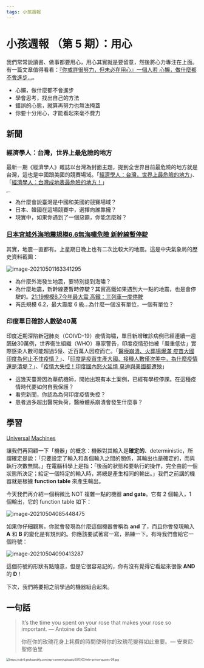 ```yaml
---
tags: 小孩週報
---
```


# 小孩週報 （第 5 期）：用心

我們常常說讀書、做事都要用心，用心其實就是要留意，然後將心力專注在上面。有一篇文章值得看看：[『你或許很努力，但未必在用心』一個人若 心懶，做什麼都不會進步...](https://www.cmoney.tw/notes/note-detail.aspx?nid=61017)。

- 心懶，做什麼都不會進步
- 學會思考，找出自己的方法
- 錯誤的心態，就算再努力也無法掩蓋
- 你要十分用心，才能看起來毫不費力

## 新聞

### 經濟學人：台灣，世界上最危險的地方

最新一期《經濟學人》雜誌以台灣為封面主題，提到全世界目前最危險的地方就是台灣，這也是中國跟美國的競賽場域。「[經濟學人：台灣，世界上最危險的地方](https://www.cw.com.tw/article/5114583)」、「[經濟學人：台灣成地表最危險的地方！](https://www.bnext.com.tw/article/62603/the-economist-the-most-dangerous-place-on-the-earth)」

<img src="https://image-resizer.cwg.tw/resize/uri/https%3A%2F%2Fstorage.googleapis.com%2Fwww-cw-com-tw%2Fckeditor%2F202104%2Fckeditor-608b469421faf.jpeg/?w=1600" alt="img" style="zoom: 25%;" />

- 為什麼會說臺灣是中國和美國的競賽場域？
- 日本、韓國在這場競賽中，選擇向誰靠攏？
- 現實中，如果你遇到了一個惡霸，你能怎麼辦？

### [日本宮城外海地震規模6.6無海嘯危險 新幹線暫停駛](https://www.cna.com.tw/news/aopl/202105010025.aspx)

其實，地震一直都有。上星期日晚上也有二次比較大的地震。這是中央氣象局的歷史資料截圖：

![image-20210501163341295](https://i.imgur.com/Um1t4KX.png)

- 為什麼外海發生地震，要特別提到海嘯？
- 為什麼地震，新幹線要暫時停駛？其實高鐵如果遇到大一點的地震，也是會停駛的。[21:19規模6.7今年最大震 高鐵：三列車一度停駛](https://udn.com/news/story/121855/5083066)
- 芮氏規模 6.2，最大震度 6 級…為什麼一個沒有單位，一個有單位？

### 印度單日確診人數破40萬

印度近期深陷新冠肺炎（COIVD-19）疫情海嘯，單日新增確診病例已經連續一週飆破30萬例，世界衛生組織（WHO）專家警告，印度疫情恐怕被「嚴重低估」實際感染人數可能超過5億、近百萬人因疫而亡。「[醫療崩潰、火葬場爆滿 疫苗大國印度為何止不住疫情？](https://project.cna.com.tw/cards/20210429-IndiaCovid/)」、「[印度是疫苗生產大國、接種人數僅次美中，為什麼疫情還是潰堤？](https://technews.tw/2021/05/01/india-covid-19-cases-out-of-control/)」、「[疫情大失控！印度國內怒火延燒 莫迪與美國都遭殃](https://udn.com/news/story/120944/5426855)」

- 這幾天臺灣因為華航機師，開始出現有本土案例，已經有學校停課。在這種疫情時代要如何自我保護？
- 看完新聞，你認為為何印度疫情失控？
- 患者過多超出醫院負荷，醫療體系崩潰會發生什麼事？

## 學習

[Universal Machines](https://reasonablypolymorphic.com/book/universal-machines)

讓我們再回顧一下「機器」的概念：機器對其輸入是**確定的**、deterministic，所謂確定是說：「只要設定了輸入和各個輸入之間的關係，其輸出也是確定的，而與執行次數無關。」在電腦科學上是指：「後面的狀態和要執行的操作，完全由前一個狀態所決定；給定一個特定的輸入時，將總是產生相同的輸出。」我們之前講的機器就是根據 **function table** 來產生輸出。

今天我們再介紹一個稍微比 NOT 複雜一點的機器 **and gate**。它有 2 個輸入，1 個輸出，它的 function table 如下：

![image-20210504085448475](https://i.imgur.com/bBle28D.png)

如果你仔細觀察，你就會發現為什麼這個機器會稱為 **and** 了，而且你會發現輸入 **A** 和 **B** 的變化是有規則的。你應該要試著寫一寫，熟練一下。有時我們會給它一個符號：

![image-20210504090413287](https://i.imgur.com/FS6vQ5U.png)

這個符號的形狀有點隨意，但是它很容易記的，你有沒有覺得它看起來很像 **AND** 的 **D**！

下次，我們將要把之前學過的機器組合起來。

## 一句話

>  It’s the time you spent on your rose that makes your rose so important. ― Antoine de Saint
>
> 你在你的玫瑰花身上耗費的時間使得你的玫瑰花變得如此重要。― 安東尼‧聖修伯里

<img src="https://cdn4.geckoandfly.com/wp-content/uploads/2017/07/little-prince-quotes-09.jpg" alt="https://cdn4.geckoandfly.com/wp-content/uploads/2017/07/little-prince-quotes-09.jpg" style="zoom:50%;" />